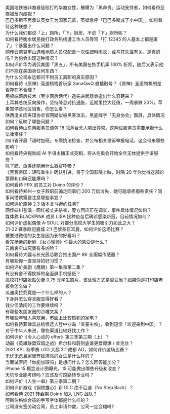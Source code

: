 美国地铁被非裔暴徒殴打的华裔女性，被曝为「黑命贵」运动支持者，如何看待亚裔被反向歧视？  
巴巴多斯不再承认英女王为国家元首，英媒急呼「巴巴多斯成了小中国」，如何看待这种联想？  
为什么我们都说「上」厕所，「下」厨房，不说「下」厕所呢？  
如何看待衡水居民拨打政务热线遭工作人员辱骂「打 12345 的人基本上都是废了」？暴露出什么问题？  
网传云南哀牢山遇难地质人员仅配备一次性塑料雨衣，或与其失温有关，是真的吗？为何会出现这种情况？  
如何评价华为调侃美国「黑五」，所有美国在售手机享 100% 折扣，随后又表示他们不能在美国卖任何东西？  
为什么公司永远都问不到员工离职的真实原因？  
如何看待《原神》竞速榜榜首玩家 SanaQwQ 直播融号？《原神》圣遗物机制是否存在不合理？  
用极端落后技术（至少落后两代）造先进武器会造出什么奇葩来？  
土耳其总统反向操作，坚持降息对抗通胀，近期里拉大贬值，一周暴跌 20%，苹果暂停该地区销售，你怎么看？  
陕西潼关肉夹馍协会官网疑似被黑客攻击，黑底绿字「无良协会」飘屏，具体情况如何？反映了哪些问题？  
如何看待山东两服务员调包 18 瓶茅台无人喝出异常，这两位服务员需要承担什么法律责任？  
四川省开展「超时加班」专项执法检查，并公布相关投诉举报电话，这会带来哪些影响？  
如何看待央视新闻 AI 手语主播正式亮相，将从冬奥会开始全年无休提供手语服务？  
除了腮，鱼类还能用什么器官呼吸？  
《黑客帝国：矩阵重生》确认引进，将于全国影院上映，时隔 20 年你觉得这部的票房和口碑还能爆吗？  
如何看待 FPX 前员工对 Doinb 的评价？  
如何看待郑州一女子辞职前骗走同事们 200 万后消失，她可能承担那些责任？同事间借款需要注意哪些事宜？  
如何评价原神 2.3 版本北斗邀约任务?  
网传四川苍溪一网红被丈夫杀害，警方回应正在调查，事件具体情况如何？  
媒体称 BLACKPINK 成员 LISA 接种疫苗后确诊感染新冠，目前情况如何？  
如何评价虚拟偶像 A-SOUL 对部分高校大学生的吸引力如此之大？  
21-22 赛季欧冠曼城 2:1 巴黎圣日耳曼，如何评价这场比赛？  
被要过微信的女生是因为长的好看吗？  
看完杨紫的新剧 《女心理师》你最大的感受是什么？  
云南哀牢山究竟有多凶险？  
如何看待大疆与长光辰芯联合推出国产 8K 全画幅传感器？  
有哪些你一直坚持的好习惯？  
如何评价美剧《鹰眼》第一集和第二集？  
有没有舍不得换掉的全面屏手机壁纸？  
高校打印店张贴欠费 0.75 元学生照片，该处理方式是否妥当？如果你是打印店老板会怎么做？  
瓜迪奥拉究竟是一个什么样的人？  
下身胖怎么穿衣服显得好看？  
钱少但清闲的工作要继续吗？  
有哪些发朋友圈的沙雕文案？  
有哪些年轻人喜欢用，市面上比较热销的家电？  
如何看待菲律宾总统候选人登中业岛「宣誓主权」，收到短信「欢迎来到中国」？  
对于中年人来说，哪些渠道比较好找工作？  
如何评价《令人心动的 offer》第三季第三期（上）？  
动画《英雄联盟双城之战》希尔科和蔚到底谁更爱爆爆 / 金克丝？  
2021 KPL 秋季赛 LGD 大鹅 3:1 成都 AG，如何评价这场比赛？  
无忧无虑且家里有钱漂亮的女生是什么样的？  
当面试官问「你能加班吗」是想问什么？怎么回答能加分？  
iPhone 15 概念设计图曝光，15 可能做出哪些升级和改变？  
天坑专业能考研吗？应该及时跑路转专业吗？  
如何评价《人生一串》第三季第二期？  
如何评价游戏《钢铁雄心》新 DLC 绝不后退（No Step Back）？  
如何看待 2021 转会期 Doinb 加入 LNG 战队？  
阿斯伯格综合征的手写字体都是什么样的？  
公司没有签劳动合同，员工申请仲裁，公司一定会输吗?  
